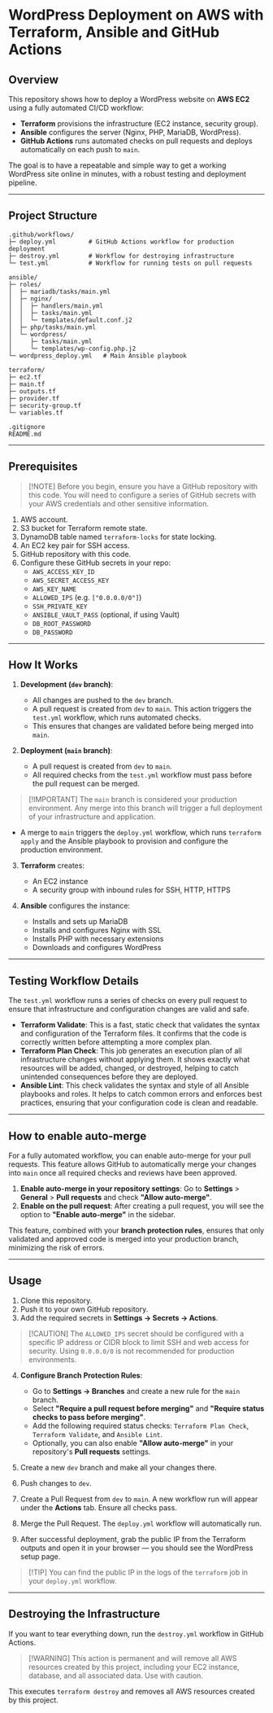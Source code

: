 # WordPress Deployment on AWS with Terraform, Ansible and GitHub Actions

## Overview

This repository shows how to deploy a WordPress website on **AWS EC2** using
a fully automated CI/CD workflow:
- **Terraform** provisions the infrastructure (EC2 instance, security group).
- **Ansible** configures the server (Nginx, PHP, MariaDB, WordPress).
- **GitHub Actions** runs automated checks on pull requests and deploys
  automatically on each push to `main`.

The goal is to have a repeatable and simple way to get a working WordPress
site online in minutes, with a robust testing and deployment pipeline.

---

## Project Structure

```text
.github/workflows/
├─ deploy.yml         # GitHub Actions workflow for production deployment
├─ destroy.yml        # Workflow for destroying infrastructure
└─ test.yml           # Workflow for running tests on pull requests

ansible/
├─ roles/
│  ├─ mariadb/tasks/main.yml
│  ├─ nginx/
│  │  ├─ handlers/main.yml
│  │  ├─ tasks/main.yml
│  │  └─ templates/default.conf.j2
│  ├─ php/tasks/main.yml
│  └─ wordpress/
│     ├─ tasks/main.yml
│     └─ templates/wp-config.php.j2
└─ wordpress_deploy.yml   # Main Ansible playbook

terraform/
├─ ec2.tf
├─ main.tf
├─ outputs.tf
├─ provider.tf
├─ security-group.tf
└─ variables.tf

.gitignore
README.md
````

-----

## Prerequisites

> [\!NOTE]
> Before you begin, ensure you have a GitHub repository with this code. You will
> need to configure a series of GitHub secrets with your AWS credentials
> and other sensitive information.

1.  AWS account.
2.  S3 bucket for Terraform remote state.
3.  DynamoDB table named `terraform-locks` for state locking.
4.  An EC2 key pair for SSH access.
5.  GitHub repository with this code.
6.  Configure these GitHub secrets in your repo:
      - `AWS_ACCESS_KEY_ID`
      - `AWS_SECRET_ACCESS_KEY`
      - `AWS_KEY_NAME`
      - `ALLOWED_IPS` (e.g. `["0.0.0.0/0"]`)
      - `SSH_PRIVATE_KEY`
      - `ANSIBLE_VAULT_PASS` (optional, if using Vault)
      - `DB_ROOT_PASSWORD`
      - `DB_PASSWORD`

-----

## How It Works

1.  **Development (`dev` branch)**:

      - All changes are pushed to the `dev` branch.
      - A pull request is created from `dev` to `main`. This action triggers the
        `test.yml` workflow, which runs automated checks.
      - This ensures that changes are validated before being merged into `main`.

2.  **Deployment (`main` branch)**:

      - A pull request is created from `dev` to `main`.
      - All required checks from the `test.yml` workflow must pass before the
        pull request can be merged.

> [\!IMPORTANT]
> The `main` branch is considered your production environment. Any merge into
> this branch will trigger a full deployment of your infrastructure and
> application.

  - A merge to `main` triggers the `deploy.yml` workflow, which runs
    `terraform apply` and the Ansible playbook to provision and configure the
    production environment.

<!-- end list -->

3.  **Terraform** creates:

      - An EC2 instance
      - A security group with inbound rules for SSH, HTTP, HTTPS

4.  **Ansible** configures the instance:

      - Installs and sets up MariaDB
      - Installs and configures Nginx with SSL
      - Installs PHP with necessary extensions
      - Downloads and configures WordPress

-----

## Testing Workflow Details

The `test.yml` workflow runs a series of checks on every pull request to ensure that
infrastructure and configuration changes are valid and safe.

  - **Terraform Validate**: This is a fast, static check that validates the syntax
    and configuration of the Terraform files. It confirms that the code is
    correctly written before attempting a more complex plan.
  - **Terraform Plan Check**: This job generates an execution plan of all
    infrastructure changes without applying them. It shows exactly what resources
    will be added, changed, or destroyed, helping to catch unintended consequences
    before they are deployed.
  - **Ansible Lint**: This check validates the syntax and style of all Ansible
    playbooks and roles. It helps to catch common errors and enforces best
    practices, ensuring that your configuration code is clean and readable.

-----

## How to enable auto-merge

For a fully automated workflow, you can enable auto-merge for your pull requests.
This feature allows GitHub to automatically merge your changes into `main` once
all required checks and reviews have been approved.

1.  **Enable auto-merge in your repository settings**: Go to **Settings** \>
    **General** \> **Pull requests** and check **"Allow auto-merge"**.
2.  **Enable on the pull request**: After creating a pull request, you will see
    the option to **"Enable auto-merge"** in the sidebar.

This feature, combined with your **branch protection rules**, ensures that only
validated and approved code is merged into your production branch, minimizing the
risk of errors.

-----

## Usage

1.  Clone this repository.
2.  Push it to your own GitHub repository.
3.  Add the required secrets in **Settings → Secrets → Actions**.

> [\!CAUTION]
> The `ALLOWED_IPS` secret should be configured with a specific IP address
> or CIDR block to limit SSH and web access for security. Using `0.0.0.0/0`
> is not recommended for production environments.

4.  **Configure Branch Protection Rules**:

      - Go to **Settings → Branches** and create a new rule for the `main` branch.
      - Select **"Require a pull request before merging"** and **"Require status
        checks to pass before merging"**.
      - Add the following required status checks: `Terraform Plan Check`,
        `Terraform Validate`, and `Ansible Lint`.
      - Optionally, you can also enable **"Allow auto-merge"** in your repository's
        **Pull requests** settings.

5.  Create a new `dev` branch and make all your changes there.

6.  Push changes to `dev`.

7.  Create a Pull Request from `dev` to `main`. A new workflow run will appear
    under the **Actions** tab. Ensure all checks pass.

8.  Merge the Pull Request. The `deploy.yml` workflow will automatically run.

9.  After successful deployment, grab the public IP from the Terraform outputs
    and open it in your browser — you should see the WordPress setup page.

> [\!TIP]
> You can find the public IP in the logs of the `terraform` job in your
> `deploy.yml` workflow.

-----

## Destroying the Infrastructure

If you want to tear everything down, run the `destroy.yml` workflow in GitHub Actions.

> [\!WARNING]
> This action is permanent and will remove all AWS resources created by this project,
> including your EC2 instance, database, and all associated data.
> Use with caution.

This executes `terraform destroy` and removes all AWS resources created by this project.
